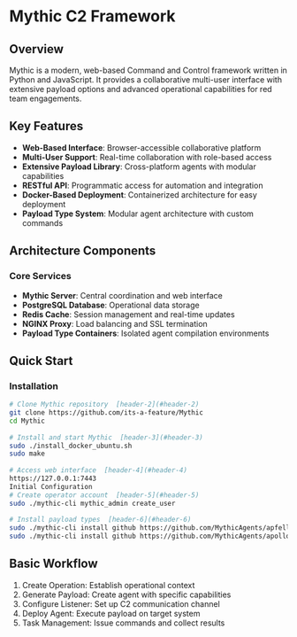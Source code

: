 # Mythic C2 Framework  
  
## Overview  
  
Mythic is a modern, web-based Command and Control framework written in Python and JavaScript. It provides a collaborative multi-user interface with extensive payload options and advanced operational capabilities for red team engagements.  
  
## Key Features  
  
- **Web-Based Interface**: Browser-accessible collaborative platform  
- **Multi-User Support**: Real-time collaboration with role-based access  
- **Extensive Payload Library**: Cross-platform agents with modular capabilities  
- **RESTful API**: Programmatic access for automation and integration  
- **Docker-Based Deployment**: Containerized architecture for easy deployment  
- **Payload Type System**: Modular agent architecture with custom commands  
  
## Architecture Components  
  
### Core Services  
- **Mythic Server**: Central coordination and web interface  
- **PostgreSQL Database**: Operational data storage  
- **Redis Cache**: Session management and real-time updates  
- **NGINX Proxy**: Load balancing and SSL termination  
- **Payload Type Containers**: Isolated agent compilation environments  
  
## Quick Start  
  
### Installation  
```bash  
# Clone Mythic repository  [header-2](#header-2)
git clone https://github.com/its-a-feature/Mythic  
cd Mythic  
  
# Install and start Mythic  [header-3](#header-3)
sudo ./install_docker_ubuntu.sh  
sudo make  
  
# Access web interface  [header-4](#header-4)
https://127.0.0.1:7443
Initial Configuration
# Create operator account  [header-5](#header-5)
sudo ./mythic-cli mythic_admin create_user  
  
# Install payload types  [header-6](#header-6)
sudo ./mythic-cli install github https://github.com/MythicAgents/apfell  
sudo ./mythic-cli install github https://github.com/MythicAgents/apollo
```

## Basic Workflow

1. Create Operation: Establish operational context
2. Generate Payload: Create agent with specific capabilities
3. Configure Listener: Set up C2 communication channel
4. Deploy Agent: Execute payload on target system
5. Task Management: Issue commands and collect results
  

